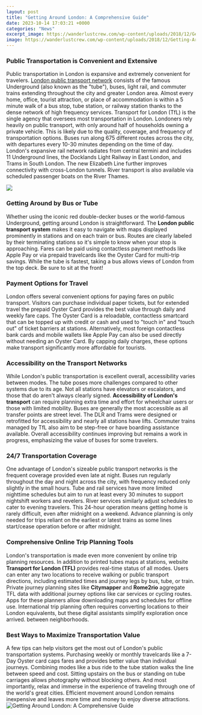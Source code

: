 ```yaml
---
layout: post
title: "Getting Around London: A Comprehensive Guide"
date: 2023-10-14 17:03:21 +0000
categories: "News"
excerpt_image: https://wanderlustcrew.com/wp-content/uploads/2018/12/Getting-Around-London-PIN1-530x794.jpg
image: https://wanderlustcrew.com/wp-content/uploads/2018/12/Getting-Around-London-PIN1-530x794.jpg
---
```


### Public Transportation is Convenient and Extensive
Public transportation in London is expansive and extremely convenient for travelers. [London public transport network](https://elviaje.github.io/2024-01-09-maravillas-de-guatemala/) consists of the famous Underground (also known as the "tube"), buses, light rail, and commuter trains extending throughout the city and greater London area. Almost every home, office, tourist attraction, or place of accommodation is within a 5 minute walk of a bus stop, tube station, or railway station thanks to the dense network of high frequency services. Transport for London (TfL) is the single agency that oversees most transportation in London. 
Londoners rely heavily on public transport, with only around half of households owning a private vehicle. This is likely due to the quality, coverage, and frequency of transportation options. Buses run along 675 different routes across the city, with departures every 10-30 minutes depending on the time of day. London's expansive rail network radiates from central termini and includes 11 Underground lines, the Docklands Light Railway in East London, and Trams in South London. The new Elizabeth Line further improves connectivity with cross-London tunnels. River transport is also available via scheduled passenger boats on the River Thames.

![](http://i.huffpost.com/gadgets/slideshows/273574/slide_273574_1957704_free.jpg)
### Getting Around by Bus or Tube
Whether using the iconic red double-decker buses or the world-famous Underground, getting around London is straightforward. The **London public transport system** makes it easy to navigate with maps displayed prominently in stations and on each train or bus. Routes are clearly labeled by their terminating stations so it's simple to know when your stop is approaching. Fares can be paid using contactless payment methods like Apple Pay or via prepaid travelcards like the Oyster Card for multi-trip savings. While the tube is fastest, taking a bus allows views of London from the top deck. Be sure to sit at the front!
### Payment Options for Travel
London offers several convenient options for paying fares on public transport. Visitors can purchase individual paper tickets, but for extended travel the prepaid Oyster Card provides the best value through daily and weekly fare caps. The Oyster Card is a reloadable, contactless smartcard that can be topped up with credit or cash and used to "touch in" and "touch out" of ticket barriers at stations. Alternatively, most foreign contactless bank cards and mobile wallets like Apple Pay can also be used directly without needing an Oyster Card. By capping daily charges, these options make transport significantly more affordable for tourists.
### Accessibility on the Transport Networks 
While London's public transportation is excellent overall, accessibility varies between modes. The tube poses more challenges compared to other systems due to its age. Not all stations have elevators or escalators, and those that do aren't always clearly signed. **Accessibility of London's transport** can require planning extra time and effort for wheelchair users or those with limited mobility. Buses are generally the most accessible as all transfer points are street level. The DLR and Trams were designed or retrofitted for accessibility and nearly all stations have lifts. Commuter trains managed by TfL also aim to be step-free or have boarding assistance available. Overall accessibility continues improving but remains a work in progress, emphasizing the value of buses for some travelers.
### 24/7 Transportation Coverage
One advantage of London's sizeable public transport networks is the frequent coverage provided even late at night. Buses run regularly throughout the day and night across the city, with frequency reduced only slightly in the small hours. Tube and rail services have more limited nighttime schedules but aim to run at least every 30 minutes to support nightshift workers and revelers. River services similarly adjust schedules to cater to evening travelers. This 24-hour operation means getting home is rarely difficult, even after midnight on a weekend. Advance planning is only needed for trips reliant on the earliest or latest trains as some lines start/cease operation before or after midnight.
### Comprehensive Online Trip Planning Tools 
London's transportation is made even more convenient by online trip planning resources. In addition to printed tubes maps at stations, website **Transport for London (TFL)** provides real-time status of all modes. Users can enter any two locations to receive walking or public transport directions, including estimated times and journey legs by bus, tube, or train. Private journey planning sites like **Citymapper** and **Rome2rio** aggregate TFL data with additional journey options like car services or cycling routes. Apps for these planners allow downloading maps and schedules for offline use. International trip planning often requires converting locations to their London equivalents, but these digital assistants simplify exploration once arrived. between neighborhoods.
### Best Ways to Maximize Transportation Value
A few tips can help visitors get the most out of London's public transportation systems. Purchasing weekly or monthly travelcards like a 7-Day Oyster card caps fares and provides better value than individual journeys. Combining modes like a bus ride to the tube station walks the line between speed and cost. Sitting upstairs on the bus or standing on tube carriages allows photography without blocking others. And most importantly, relax and immerse in the experience of traveling through one of the world's great cities. Efficient movement around London remains inexpensive and leaves more time and money to enjoy diverse attractions.
![Getting Around London: A Comprehensive Guide](https://wanderlustcrew.com/wp-content/uploads/2018/12/Getting-Around-London-PIN1-530x794.jpg)